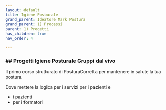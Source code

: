 ```yaml
---
layout: default
title: Igiene Posturale
grand_parent: Ideatore Mark Postura 
grand_parent: 1) Processi
parent: 1) Progetti
has_children: true
nav_order: 4

---
```



### ## Progetti Igiene Posturale Gruppi dal vivo

Il primo corso strutturato di PosturaCorretta per mantenere in salute la tua postura.


Dove mettere la logica per i servizi per i pazienti e 
- i pazienti 
- per i formatori